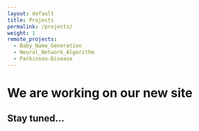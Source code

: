 ```yaml
---
layout: default
title: Projects
permalink: /projects/
weight: 1
remote_projects: 
  - Baby_Name_Generation
  - Neural_Network_Algorithm
  - Parkinson-Disease
---
```


<h1>We are working on our new site</h1>
<h2>Stay tuned...</h2>